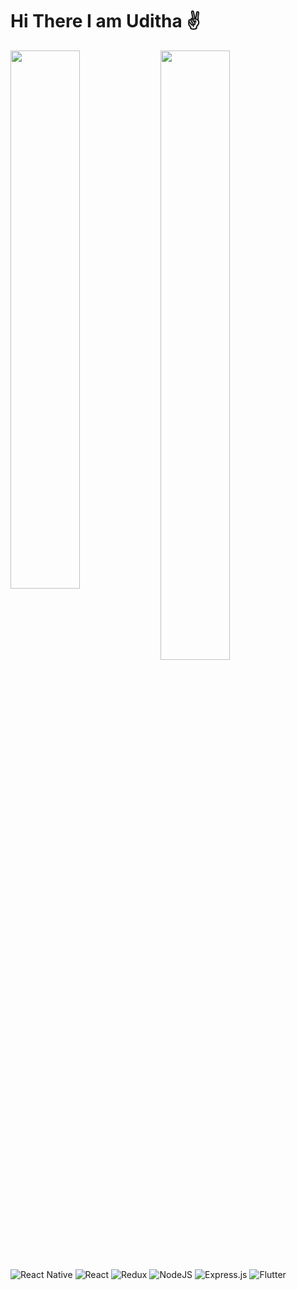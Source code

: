 # Hi There I am Uditha ✌️


<img align="left" width="47%" src="https://github-readme-stats.vercel.app/api?username=udithaChathuranga&show_icons=true&theme=radical"/>

<img  align="left"  width="47%" height="50%"  src="https://github-readme-stats.vercel.app/api/top-langs/?username=udithaChathuranga&layout=compact&theme=radical"/>

![React Native](https://img.shields.io/badge/react_native-%2320232a.svg?style=for-the-badge&logo=react&logoColor=%2361DAFB)
![React](https://img.shields.io/badge/react-%2320232a.svg?style=for-the-badge&logo=react&logoColor=%2361DAFB)
![Redux](https://img.shields.io/badge/redux-%23593d88.svg?style=for-the-badge&logo=redux&logoColor=white)
![NodeJS](https://img.shields.io/badge/node.js-6DA55F?style=for-the-badge&logo=node.js&logoColor=white)
![Express.js](https://img.shields.io/badge/express.js-%23404d59.svg?style=for-the-badge&logo=express&logoColor=%2361DAFB)
![Flutter](https://img.shields.io/badge/Flutter-%2302569B.svg?style=for-the-badge&logo=Flutter&logoColor=white)

